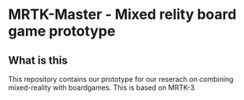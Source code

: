 # MRTK-Master - Mixed relity board game prototype
 

## What is this
This repository contains our prototype for our reserach on combining mixed-reality with boardgames. This is based on MRTK-3
